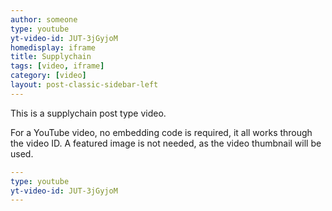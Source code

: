 ```yaml
---
author: someone
type: youtube
yt-video-id: JUT-3jGyjoM
homedisplay: iframe
title: Supplychain
tags: [video, iframe]
category: [video]
layout: post-classic-sidebar-left
---
```

This is a supplychain post type video.

For a YouTube video, no embedding code is required, it all works through the video ID. A featured image is not needed, as the video thumbnail will be used.

```yml
---
type: youtube
yt-video-id: JUT-3jGyjoM
---
```
